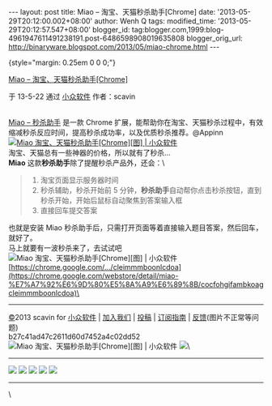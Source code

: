 --- layout: post title: Miao – 淘宝、天猫秒杀助手[Chrome] date:
'2013-05-29T20:12:00.002+08:00' author: Wenh Q tags: modified\_time:
'2013-05-29T20:12:57.547+08:00' blogger\_id:
tag:blogger.com,1999:blog-4961947611491238191.post-6486598908019635808
blogger\_orig\_url:
http://binaryware.blogspot.com/2013/05/miao-chrome.html ---

 {style="margin: 0.25em 0 0 0;"}

[Miao – 淘宝、天猫秒杀助手[Chrome]](http://www.appinn.com/miao-taobao/)

于 13-5-22 通过 [小众软件](http://www.appinn.com/) 作者：scavin

\
[Miao – 秒杀助手](http://www.appinn.com/miao-taobao/) 是一款 Chrome
扩展，能帮助你在淘宝、天猫秒杀过程中，有效缩减秒杀反应时间，提高秒杀成功率，以及优质秒杀推荐。@Appinn\
[![Miao 淘宝、天猫秒杀助手[Chrome][图] |
小众软件](http://img3.appinn.com/images/201305/2013-05-225-03-18.png/o "Miao 淘宝、天猫秒杀助手[Chrome][图] | 小众软件")](http://www.appinn.com/miao-taobao/)\
淘宝、天猫总有一些神器的价格，所以就有了秒杀…\
**Miao** 这款**秒杀助手**除了提醒秒杀产品外，还会：\

> 1.  淘宝页面显示服务器时间
> 2.  秒杀辅助，秒杀开始前 5
>     分钟，**秒杀助手**自动帮你点击秒杀按钮，直到秒杀开始，开始后鼠标自动聚焦到答案输入框
> 3.  直接回车提交答案

也就是安装 Miao
秒杀助手后，只需打开页面等着直接输入题目答案，然后回车，就好了。\
马上就要有一波秒杀来了，去试试吧\
![Miao 淘宝、天猫秒杀助手[Chrome][图] |
小众软件](http://www.appinn.com/wp-content/down.gif "点击右侧的链接下载本软件")
[https://chrome.google.com/…/cleimmmboonlcdoa](https://chrome.google.com/webstore/detail/miao-%E7%A7%92%E6%9D%80%E5%8A%A9%E6%89%8B/cocfohgifambkoagcleimmmboonlcdoa)\

* * * * *

[©](http://www.appinn.com/copyright/?utm_source=feeds&utm_medium=copyright&utm_campaign=feeds "版权声明")2013
scavin for
[小众软件](http://www.appinn.com/?utm_source=feeds&utm_medium=appinn&utm_campaign=feeds "本文来自小众软件")
|
[加入我们](http://www.appinn.com/join-us/?utm_source=feeds&utm_medium=joinus&utm_campaign=feeds "加入小众软件")
|
[投稿](http://www.appinn.com/contribute/?utm_source=feeds&utm_medium=contribute&utm_campaign=feeds "给小众软件投稿")
|
[订阅指南](http://www.appinn.com/feeds-subscribe/?utm_source=feeds&utm_medium=feedsubscribe&utm_campaign=feeds "可以分类订阅小众，Windows/MAC/游戏")
| [反馈](http://appinn.wufoo.com/forms/eccae-aeeae/)(图片不正常等问题)\
b27c41ad47c2611d60d7452a4c02dd52\
![Miao 淘宝、天猫秒杀助手[Chrome][图] |
小众软件](http://s33.sitemeter.com/meter.asp?site=s33appinn "Miao 淘宝、天猫秒杀助手[Chrome][图] | 小众软件")
![](http://appinn.feedsportal.com/c/33935/f/615575/s/2c3eaa13/mf.gif)\

  --------------------------------------------------------------------------------------------------------------------------------------------------------------------------------------------------------------------------------------------------------------------------------------------------------------------------------------------------------------------------------------------------------------------------------------------------------------------------------------------------------------------------------------------------------------------------------------------------------------------------------------------------------------------------------------------------------------------------------------------------------------------------------------------------------------------------------------------------------------------------------------------------------------------------------------------------------------------------------------------------------------------------------------------------------------------------------------------------------------------------------------------------------------------------------------------------------------------------------------------------------------------------------------------------------------------------------------- --
  [![](http://res3.feedsportal.com/social/twitter.png)](http://share.feedsportal.com/share/twitter/?u=http%3A%2F%2Fwww.appinn.com%2Fmiao-taobao%2F&t=Miao+%E2%80%93+%E6%B7%98%E5%AE%9D%E3%80%81%E5%A4%A9%E7%8C%AB%E7%A7%92%E6%9D%80%E5%8A%A9%E6%89%8B%5BChrome%5D) [![](http://res3.feedsportal.com/social/facebook.png)](http://share.feedsportal.com/share/facebook/?u=http%3A%2F%2Fwww.appinn.com%2Fmiao-taobao%2F&t=Miao+%E2%80%93+%E6%B7%98%E5%AE%9D%E3%80%81%E5%A4%A9%E7%8C%AB%E7%A7%92%E6%9D%80%E5%8A%A9%E6%89%8B%5BChrome%5D) [![](http://res3.feedsportal.com/social/linkedin.png)](http://share.feedsportal.com/share/linkedin/?u=http%3A%2F%2Fwww.appinn.com%2Fmiao-taobao%2F&t=Miao+%E2%80%93+%E6%B7%98%E5%AE%9D%E3%80%81%E5%A4%A9%E7%8C%AB%E7%A7%92%E6%9D%80%E5%8A%A9%E6%89%8B%5BChrome%5D) [![](http://res3.feedsportal.com/social/googleplus.png)](http://share.feedsportal.com/share/gplus/?u=http%3A%2F%2Fwww.appinn.com%2Fmiao-taobao%2F&t=Miao+%E2%80%93+%E6%B7%98%E5%AE%9D%E3%80%81%E5%A4%A9%E7%8C%AB%E7%A7%92%E6%9D%80%E5%8A%A9%E6%89%8B%5BChrome%5D) [![](http://res3.feedsportal.com/social/email.png)](http://share.feedsportal.com/share/email/?u=http%3A%2F%2Fwww.appinn.com%2Fmiao-taobao%2F&t=Miao+%E2%80%93+%E6%B7%98%E5%AE%9D%E3%80%81%E5%A4%A9%E7%8C%AB%E7%A7%92%E6%9D%80%E5%8A%A9%E6%89%8B%5BChrome%5D)   
  --------------------------------------------------------------------------------------------------------------------------------------------------------------------------------------------------------------------------------------------------------------------------------------------------------------------------------------------------------------------------------------------------------------------------------------------------------------------------------------------------------------------------------------------------------------------------------------------------------------------------------------------------------------------------------------------------------------------------------------------------------------------------------------------------------------------------------------------------------------------------------------------------------------------------------------------------------------------------------------------------------------------------------------------------------------------------------------------------------------------------------------------------------------------------------------------------------------------------------------------------------------------------------------------------------------------------------------- --

\

